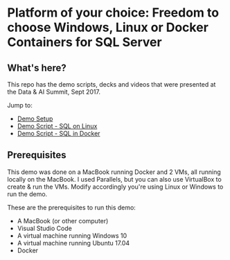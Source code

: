 # Platform of your choice: Freedom to choose Windows, Linux or Docker Containers for SQL Server

## What's here?
This repo has the demo scripts, decks and videos that were presented at the Data & AI Summit, Sept 2017.

Jump to:
- [Demo Setup](https://github.com/sanagama/sql2017-data360/demo-setup.md)
- [Demo Script - SQL on Linux](https://github.com/sanagama/sql2017-data360/demo-script-sql-linux.md)
- [Demo Script - SQL in Docker](https://github.com/sanagama/sql2017-data360/demo-script-docker.md)

## Prerequisites

This demo was done on a MacBook running Docker and 2 VMs, all running locally on the MacBook. I used Parallels, but you can also use VirtualBox to create & run the VMs. Modify accordingly you're using Linux or Windows to run the demo.

These are the prerequisites to run this demo:
- A MacBook (or other computer)
- Visual Studio Code
- A virtual machine running Windows 10
- A virtual machine running Ubuntu 17.04
- Docker
